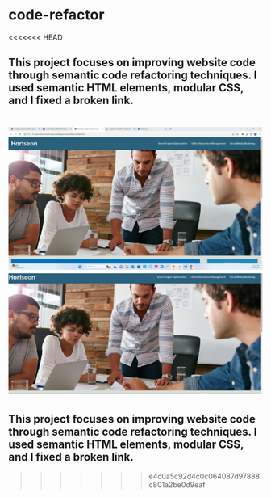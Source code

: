 # code-refactor
<<<<<<< HEAD

## This project focuses on improving website code through semantic code refactoring techniques. I used semantic HTML elements, modular CSS, and I fixed a broken link.  

![Alt text](image-1.png)
![Alt text](image-5.png)
=======
## This project focuses on improving website code through semantic code refactoring techniques. I used semantic HTML elements, modular CSS, and I fixed a broken link.  
>>>>>>> e4c0a5c92d4c0c064087d97888c801a2be0d9eaf
